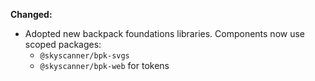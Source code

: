 **Changed:**

- Adopted new backpack foundations libraries. Components now use scoped packages:
  - `@skyscanner/bpk-svgs`
  - `@skyscanner/bpk-web` for tokens